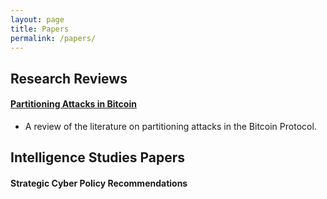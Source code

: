 ```yaml
---
layout: page
title: Papers
permalink: /papers/
---
```


## Research Reviews

#### [Partitioning Attacks in Bitcoin](https://github.com/tfrank0651/tfrank0651.github.io/blob/96ae155a4cb8351abd2b0fe3a5d3f82d92a9ad6b/Bitcoin_Review.html)
- A review of the literature on partitioning attacks in the Bitcoin Protocol.

## Intelligence Studies Papers

#### Strategic Cyber Policy Recommendations
